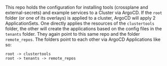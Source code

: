 This repo holds the configuration for installing tools (crossplane and external-secrets) and example services to a Cluster via ArgoCD.
If the `root` folder (or one of its overlays) is applied to a cluster, ArgoCD will apply 2 ApplicationSets.
One directly applies the resources of the `clustertools` folder, the other will create the applications based on the config files in the `tenants` folder. They again point to this same repo and the folder `remote_repos`.
The folders point to each other via ArgoCD Applications like so:
```
root -> clustertools
root -> tenants -> remote_repos
```
